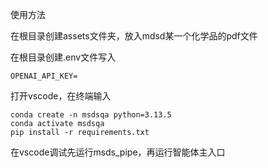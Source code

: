 使用方法

在根目录创建assets文件夹，放入mdsd某一个化学品的pdf文件

在根目录创建.env文件写入

```
OPENAI_API_KEY=
```

打开vscode，在终端输入

```
conda create -n msdsqa python=3.13.5
conda activate msdsqa
pip install -r requirements.txt
```

在vscode调试先运行msds_pipe，再运行智能体主入口
